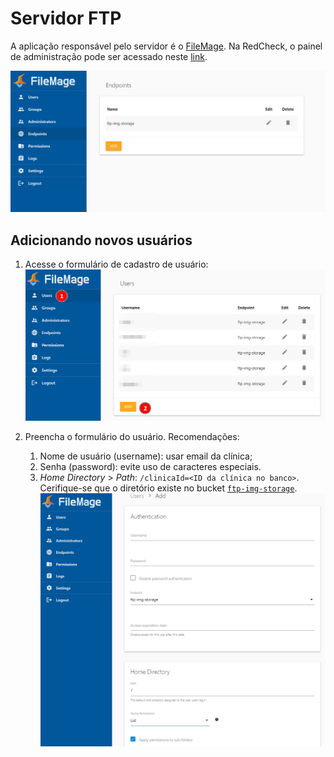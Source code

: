 # Servidor FTP

A aplicação responsável pelo servidor é o [FileMage](https://docs.filemage.io). Na RedCheck, o painel de administração pode ser acessado neste [link](https://ec2-44-209-92-64.compute-1.amazonaws.com).

![Painel de administração do FileMage](./filemage.png)

## Adicionando novos usuários

1. Acesse o formulário de cadastro de usuário:
    ![alt text](user_add.png)

2. Preencha o formulário do usuário. Recomendações:
   1. Nome de usuário (username): usar email da clínica;
   2. Senha (password): evite uso de caracteres especiais.
   3. *Home Directory* > *Path*: `/clinicaId=<ID da clínica no banco>`. Cerifique-se que o diretório existe no bucket [`ftp-img-storage`](https://s3.console.aws.amazon.com/s3/buckets/ftp-img-storage?region=us-east-1&bucketType=general&tab=objects).
    ![alt text](user_form.png)
